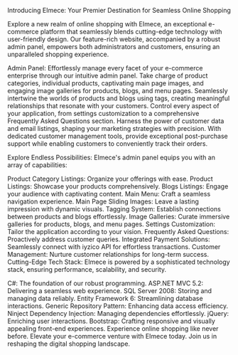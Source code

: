 Introducing EImece: Your Premier Destination for Seamless Online Shopping

Explore a new realm of online shopping with EImece, an exceptional e-commerce platform that seamlessly blends cutting-edge technology with user-friendly design. Our feature-rich website, accompanied by a robust admin panel, empowers both administrators and customers, ensuring an unparalleled shopping experience.

Admin Panel:
Effortlessly manage every facet of your e-commerce enterprise through our intuitive admin panel. Take charge of product categories, individual products, captivating main page images, and engaging image galleries for products, blogs, and menu pages. Seamlessly intertwine the worlds of products and blogs using tags, creating meaningful relationships that resonate with your customers. Control every aspect of your application, from settings customization to a comprehensive Frequently Asked Questions section. Harness the power of customer data and email listings, shaping your marketing strategies with precision. With dedicated customer management tools, provide exceptional post-purchase support while enabling customers to conveniently track their orders.

Explore Endless Possibilities:
EImece's admin panel equips you with an array of capabilities:

Product Category Listings: Organize your offerings with ease.
Product Listings: Showcase your products comprehensively.
Blogs Listings: Engage your audience with captivating content.
Main Menu: Craft a seamless navigation experience.
Main Page Sliding Images: Leave a lasting impression with dynamic visuals.
Tagging System: Establish connections between products and blogs effortlessly.
Image Galleries: Curate immersive galleries for products, blogs, and menu pages.
Settings Customization: Tailor the application according to your vision.
Frequently Asked Questions: Proactively address customer queries.
Integrated Payment Solutions: Seamlessly connect with iyzico API for effortless transactions.
Customer Management: Nurture customer relationships for long-term success.
Cutting-Edge Tech Stack:
EImece is powered by a sophisticated technology stack, ensuring performance, scalability, and security.

C#: The foundation of our robust programming.
ASP.NET MVC 5.2: Delivering a seamless web experience.
SQL Server 2008: Storing and managing data reliably.
Entity Framework 6: Streamlining database interactions.
Generic Repository Pattern: Enhancing data access efficiency.
Ninject Dependency Injection: Managing dependencies effortlessly.
jQuery: Enriching user interactions.
Bootstrap: Crafting responsive and visually appealing front-end experiences.
Experience online shopping like never before. Elevate your e-commerce venture with EImece today. Join us in reshaping the digital shopping landscape.




